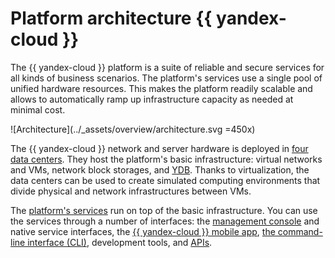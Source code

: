 # Platform architecture {{ yandex-cloud }}

The {{ yandex-cloud }} platform is a suite of reliable and secure services for all kinds of business scenarios. The platform's services use a single pool of unified hardware resources. This makes the platform readily scalable and allows to automatically ramp up infrastructure capacity as needed at minimal cost.

![Architecture](../_assets/overview/architecture.svg =450x)

The {{ yandex-cloud }} network and server hardware is deployed in [four data centers](concepts/geo-scope.md). They host the platform's basic infrastructure: virtual networks and VMs, network block storages, and [YDB](https://ydb.tech). Thanks to virtualization, the data centers can be used to create simulated computing environments that divide physical and network infrastructures between VMs.

The [platform's services](concepts/services.md) run on top of the basic infrastructure. You can use the services through a number of interfaces: the [management console](../console/) and native service interfaces, the [{{ yandex-cloud }} mobile app](mobile-app/index.md), [the command-line interface (CLI)](../cli/), development tools, and [APIs](api.md).

